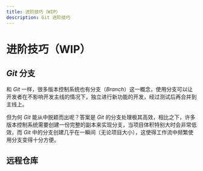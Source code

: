 ```yaml
---
title: 进阶技巧（WIP）
description: Git 进阶技巧
---
```


# 进阶技巧（WIP）

## *Git* 分支

和 *Git* 一样，很多版本控制系统也有分支（*Branch*）这一概念，使用分支可以让开发者在不影响开发主线的情况下，独立进行新功能的开发，经过测试后再合并到主线上。

但为何 *Git* 能从中脱颖而出呢？答案是 *Git* 的分支处理极其高效，相比之下，许多版本控制系统需要创建一份完整的副本来实现分支，当项目体积特别大时会非常低效，而 *Git* 中的分支创建几乎在一瞬间（无论项目大小），这使得工作流中频繁使用分支变得十分方便。


## 远程仓库

